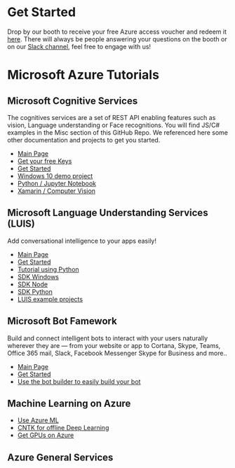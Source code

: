 # Get Started
Drop by our booth to receive your free Azure access voucher and redeem it [here](http://microsoftazurepass.com). There will always be people answering your questions on the booth or on our [Slack channel](https://hackzurich2017.slack.com/messages/D6VV8LFU1/), feel free to engage with us!

# Microsoft Azure Tutorials
## Microsoft Cognitive Services
The cognitives services are a set of REST API enabling features such as vision, Language understanding or Face recognitions. You will find JS/C# examples in the Misc section of this GitHub Repo. We referenced here some other documentation and projects to get you started.
* [Main Page](https://azure.microsoft.com/en-us/services/cognitive-services/?v=17.29)
* [Get your free Keys](https://azure.microsoft.com/en-us/try/cognitive-services/) 
* [Get Started](https://docs.microsoft.com/en-us/azure/cognitive-services/)
* [Windows 10 demo project](https://github.com/Microsoft/Cognitive-Samples-IntelligentKiosk)
* [Python / Jupyter Notebook](https://github.com/Microsoft/Cognitive-Vision-Python)
* [Xamarin / Computer Vision](https://github.com/Azure-Samples/cognitive-services-xamarin-forms-computer-vision-search)  

## Microsoft Language Understanding Services (LUIS)
Add conversational intelligence to your apps easily!
* [Main Page](https://www.luis.ai/)
* [Get Started](https://docs.microsoft.com/en-us/azure/cognitive-services/luis/home)
* [Tutorial using Python](https://blogs.msdn.microsoft.com/uk_faculty_connection/2016/03/29/getting-started-using-microsoft-project-oxford-language-understanding-intelligent-service-luis-3-2/) 
* [SDK Windows](https://github.com/Microsoft/Cognitive-LUIS-Windows)
* [SDK Node](https://github.com/Microsoft/Cognitive-LUIS-Node.js)
* [SDK Python](https://github.com/Microsoft/Cognitive-LUIS-Python)
* [LUIS example projects](https://github.com/Microsoft/LUIS-Samples)

## Microsoft Bot Famework 
Build and connect intelligent bots to interact with your users naturally wherever they are — from your website or app to Cortana, Skype, Teams, Office 365 mail, Slack, Facebook Messenger Skype for Business and more..
* [Main Page](https://dev.botframework.com/)
* [Get Started](https://docs.microsoft.com/en-us/bot-framework/#pivot=main&panel=overview)
* [Use the bot builder to easily build your bot](https://github.com/Microsoft/BotBuilder) 

## Machine Learning on Azure
* [Use Azure ML](https://azure.microsoft.com/en-us/services/machine-learning/)
* [CNTK for offline Deep Learning](http://cntk.ai/)
* [Get GPUs on Azure](https://docs.microsoft.com/en-us/azure/virtual-machines/windows/sizes-gpu)

## Azure General Services